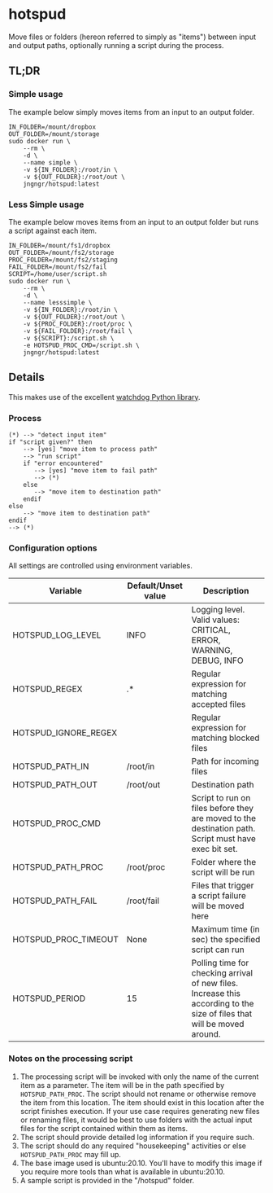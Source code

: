 # hotspud

Move files or folders (hereon referred to simply as "items") between input and output paths, optionally running a script during the process.

## TL;DR

### Simple usage

The example below simply moves items from an input to an output folder.

```
IN_FOLDER=/mount/dropbox
OUT_FOLDER=/mount/storage
sudo docker run \
    --rm \
    -d \
    --name simple \
    -v ${IN_FOLDER}:/root/in \
    -v ${OUT_FOLDER}:/root/out \
    jngngr/hotspud:latest
```

### Less Simple usage

The example below moves items from an input to an output folder but runs a script against each item.

```
IN_FOLDER=/mount/fs1/dropbox
OUT_FOLDER=/mount/fs2/storage
PROC_FOLDER=/mount/fs2/staging
FAIL_FOLDER=/mount/fs2/fail
SCRIPT=/home/user/script.sh
sudo docker run \
    --rm \
    -d \
    --name lesssimple \
    -v ${IN_FOLDER}:/root/in \
    -v ${OUT_FOLDER}:/root/out \
    -v ${PROC_FOLDER}:/root/proc \
    -v ${FAIL_FOLDER}:/root/fail \
    -v ${SCRIPT}:/script.sh \
    -e HOTSPUD_PROC_CMD=/script.sh \
    jngngr/hotspud:latest
```

## Details

This makes use of the excellent [watchdog Python library](https://github.com/gorakhargosh/watchdog).

### Process

```plantuml
(*) --> "detect input item"
if "script given?" then
    --> [yes] "move item to process path"
    --> "run script"
    if "error encountered"
       --> [yes] "move item to fail path"
       --> (*)
    else
       --> "move item to destination path"
    endif
else
    --> "move item to destination path"
endif
--> (*)
```

### Configuration options

All settings are controlled using environment variables.

Variable             | Default/Unset value | Description
-------------------- | ------------------- | -----------------------------------------------------------------------------------------------------------------------
HOTSPUD_LOG_LEVEL    | INFO                | Logging level. Valid values: CRITICAL, ERROR, WARNING, DEBUG, INFO
HOTSPUD_REGEX        | .*                  | Regular expression for matching accepted files
HOTSPUD_IGNORE_REGEX |                     | Regular expression for matching blocked files
HOTSPUD_PATH_IN      | /root/in            | Path for incoming files
HOTSPUD_PATH_OUT     | /root/out           | Destination path
HOTSPUD_PROC_CMD     |                     | Script to run on files before they are moved to the destination path. Script must have exec bit set.
HOTSPUD_PATH_PROC    | /root/proc          | Folder where the script will be run
HOTSPUD_PATH_FAIL    | /root/fail          | Files that trigger a script failure will be moved here
HOTSPUD_PROC_TIMEOUT | None                | Maximum time (in sec) the specified script can run
HOTSPUD_PERIOD       | 15                  | Polling time for checking arrival of new files. Increase this according to the size of files that will be moved around.

### Notes on the processing script

1. The processing script will be invoked with only the name of the current item as a parameter. The item will be in the path specified by `HOTSPUD_PATH_PROC`. The script should not rename or otherwise remove the item from this location. The item should exist in this location after the script finishes execution. If your use case requires generating new files or renaming files, it would be best to use folders with the actual input files for the script contained within them as items.
2. The script should provide detailed log information if you require such.
3. The script should do any required "housekeeping" activities or else `HOTSPUD_PATH_PROC` may fill up.
4. The base image used is ubuntu:20.10\. You'll have to modify this image if you require more tools than what is available in ubuntu:20.10.
5. A sample script is provided in the "/hotspud" folder.
